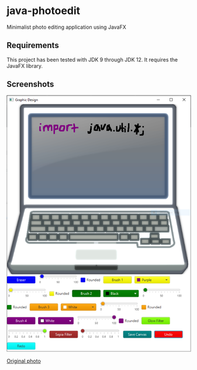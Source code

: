 # java-photoedit
Minimalist photo editing application using JavaFX

## Requirements
This project has been tested with JDK 9 through JDK 12. It requires the JavaFX library.

## Screenshots
![Example screenshot](/screenshots/ImageEditScreenshot20190807.PNG?raw=true)

[Original photo](https://josephblack.com/images/generic-laptop.png)
